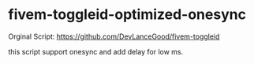 # fivem-toggleid-optimized-onesync

Orginal Script: https://github.com/DevLanceGood/fivem-toggleid

this script support onesync and add delay for low ms.
